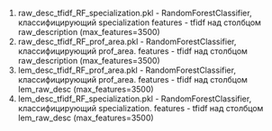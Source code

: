 1. raw_desc_tfidf_RF_specialization.pkl - RandomForestClassifier, классифицирующий specialization features - tfidf над столбцом raw_description (max_features=3500)
2. raw_desc_tfidf_RF_prof_area.pkl - RandomForestClassifier, классифицирующий prof_area. features - tfidf над столбцом raw_description (max_features=3500)
3. lem_desc_tfidf_RF_prof_area.pkl - RandomForestClassifier, классифицирующий prof_area. features - tfidf над столбцом lem_raw_desc (max_features=3500)
4. lem_desc_tfidf_RF_specialization.pkl - RandomForestClassifier, классифицирующий specialization. features - tfidf над столбцом lem_raw_desc (max_features=3500)